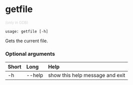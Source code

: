 <!-- THIS PART OF THIS FILE IS AUTOGENERATED. DO NOT MODIFY IT. See scripts/generate-docs.sh -->
# getfile
<small style="color: lightgray;">(only in GDB)</small>

```text
usage: getfile [-h]

```

Gets the current file.
### Optional arguments

|Short|Long|Help|
| :--- | :--- | :--- |
|-h|--help|show this help message and exit|

<!-- END OF AUTOGENERATED PART. Do not modify this line or the line below, they mark the end of the auto-generated part of the file. If you want to extend the documentation in a way which cannot easily be done by adding to the command help description, write below the following line. -->
<!-- ------------\>8---- ----\>8---- ----\>8------------ -->

